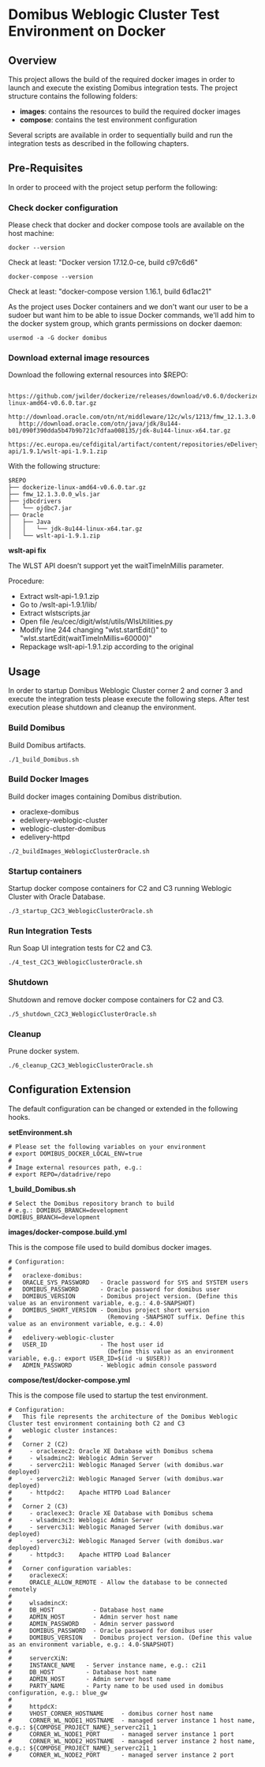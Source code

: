 # Domibus Weblogic Cluster Test Environment on Docker

## Overview

This project allows the build of the required docker images in order to launch and execute the existing Domibus integration tests. The project structure contains the following folders:
* __images__: contains the resources to build the required docker images
* __compose__: contains the test environment configuration

Several scripts are available in order to sequentially build and run the integration tests as described in the following chapters.

## Pre-Requisites 

In order to proceed with the project setup perform the following:

### Check docker configuration

Please check that docker and docker compose tools are available on the host machine:
```
docker --version
```
Check at least: "Docker version 17.12.0-ce, build c97c6d6"
```
docker-compose --version
```
Check at least: "docker-compose version 1.16.1, build 6d1ac21"

As the project uses Docker containers and we don't want our user to be a sudoer but want him to be able to issue Docker commands, we'll add him to the docker system group, which grants permissions on docker daemon:
```
usermod -a -G docker domibus
```

### Download external image resources

Download the following external resources into $REPO:
```
   https://github.com/jwilder/dockerize/releases/download/v0.6.0/dockerize-linux-amd64-v0.6.0.tar.gz
   http://download.oracle.com/otn/nt/middleware/12c/wls/1213/fmw_12.1.3.0.0_wls.jar
   http://download.oracle.com/otn/java/jdk/8u144-b01/090f390dda5b47b9b721c7dfaa008135/jdk-8u144-linux-x64.tar.gz
   https://ec.europa.eu/cefdigital/artifact/content/repositories/eDelivery/eu/europa/ec/digit/ipcis/wslt-api/1.9.1/wslt-api-1.9.1.zip
```
With the following structure:
```
$REPO
├── dockerize-linux-amd64-v0.6.0.tar.gz
├── fmw_12.1.3.0.0_wls.jar
├── jdbcdrivers
│   └── ojdbc7.jar
├── Oracle
│   ├── Java
│   │   └── jdk-8u144-linux-x64.tar.gz
│   └── wslt-api-1.9.1.zip
```
__wslt-api fix__

The WLST API doesn’t support yet the waitTimeInMillis parameter.

Procedure:
* Extract wslt-api-1.9.1.zip
* Go to /wslt-api-1.9.1/lib/
* Extract wlstscripts.jar
* Open file /eu/cec/digit/wlst/utils/WlsUtilities.py
* Modify line 244 changing "wlst.startEdit()" to "wlst.startEdit(waitTimeInMillis=60000)"
* Repackage wslt-api-1.9.1.zip according to the original

## Usage

In order to startup Domibus Weblogic Cluster corner 2 and corner 3 and execute the integration tests please execute the following steps. After test execution please shutdown and cleanup the environment.

### Build Domibus

Build Domibus artifacts. 

```
./1_build_Domibus.sh
```

### Build Docker Images

Build docker images containing Domibus distribution.
* oraclexe-domibus
* edelivery-weblogic-cluster
* weblogic-cluster-domibus
* edelivery-httpd

```
./2_buildImages_WeblogicClusterOracle.sh
```

### Startup containers

Startup docker compose containers for C2 and C3 running Weblogic Cluster with Oracle Database.

```
./3_startup_C2C3_WeblogicClusterOracle.sh
```

### Run Integration Tests

Run Soap UI integration tests for C2 and C3.

```
./4_test_C2C3_WeblogicClusterOracle.sh
```

### Shutdown

Shutdown and remove docker compose containers for C2 and C3.

```
./5_shutdown_C2C3_WeblogicClusterOracle.sh
```

### Cleanup

Prune docker system.

```
./6_cleanup_C2C3_WeblogicClusterOracle.sh
```

## Configuration Extension

The default configuration can be changed or extended in the following hooks.

__setEnvironment.sh__

```
# Please set the following variables on your environment
# export DOMIBUS_DOCKER_LOCAL_ENV=true
#
# Image external resources path, e.g.:
# export REPO=/datadrive/repo
```
    
__1_build_Domibus.sh__

```
# Select the Domibus repository branch to build
# e.g.: DOMIBUS_BRANCH=development
DOMIBUS_BRANCH=development
```

__images/docker-compose.build.yml__

This is the compose file used to build domibus docker images.

```
# Configuration:
#
#   oraclexe-domibus:
#   ORACLE_SYS_PASSWORD   - Oracle password for SYS and SYSTEM users
#   DOMIBUS_PASSWORD      - Oracle password for domibus user
#   DOMIBUS_VERSION       - Domibus project version. (Define this value as an environment variable, e.g.: 4.0-SNAPSHOT)
#   DOMIBUS_SHORT_VERSION - Domibus project short version
#                           (Removing -SNAPSHOT suffix. Define this value as an environment variable, e.g.: 4.0)
#
#   edelivery-weblogic-cluster
#   USER_ID               - The host user id
#                           (Define this value as an environment variable, e.g.: export USER_ID=$(id -u $USER))
#   ADMIN_PASSWORD        - Weblogic admin console password
```

__compose/test/docker-compose.yml__

This is the compose file used to startup the test environment.

```
# Configuration:
#   This file represents the architecture of the Domibus Weblogic Cluster test environment containing both C2 and C3
#   weblogic cluster instances:
#
#   Corner 2 (C2)
#     - oraclexec2: Oracle XE Database with Domibus schema
#     - wlsadminc2: Weblogic Admin Server
#     - serverc2i1: Weblogic Managed Server (with domibus.war deployed)
#     - serverc2i2: Weblogic Managed Server (with domibus.war deployed)
#     - httpdc2:    Apache HTTPD Load Balancer
#
#   Corner 2 (C3)
#     - oraclexec3: Oracle XE Database with Domibus schema
#     - wlsadminc3: Weblogic Admin Server
#     - serverc3i1: Weblogic Managed Server (with domibus.war deployed)
#     - serverc3i2: Weblogic Managed Server (with domibus.war deployed)
#     - httpdc3:    Apache HTTPD Load Balancer
#
#   Corner configuration variables:
#     oraclexecX:
#     ORACLE_ALLOW_REMOTE - Allow the database to be connected remotely
#
#     wlsadmincX:
#     DB_HOST           - Database host name
#     ADMIN_HOST        - Admin server host name
#     ADMIN_PASSWORD    - Admin server password
#     DOMIBUS_PASSWORD  - Oracle password for domibus user
#     DOMIBUS_VERSION   - Domibus project version. (Define this value as an environment variable, e.g.: 4.0-SNAPSHOT)
#
#     servercXiN:
#     INSTANCE_NAME   - Server instance name, e.g.: c2i1
#     DB_HOST         - Database host name
#     ADMIN_HOST      - Admin server host name
#     PARTY_NAME      - Party name to be used used in domibus configuration, e.g.: blue_gw
#
#     httpdcX:
#     VHOST_CORNER_HOSTNAME     - domibus corner host name
#     CORNER_WL_NODE1_HOSTNAME  - managed server instance 1 host name, e.g.: ${COMPOSE_PROJECT_NAME}_serverc2i1_1
#     CORNER_WL_NODE1_PORT      - managed server instance 1 port
#     CORNER_WL_NODE2_HOSTNAME  - managed server instance 2 host name, e.g.: ${COMPOSE_PROJECT_NAME}_serverc2i1_1
#     CORNER_WL_NODE2_PORT      - managed server instance 2 port
```